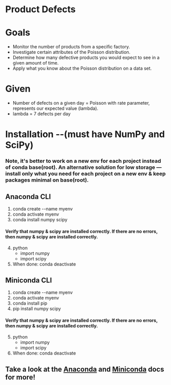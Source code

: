 # Product Defects

# Goals
* Monitor the number of products from a specific factory. 
* Investigate certain attributes of the Poisson distribution.
* Determine how many defective products you would expect to see in a given amount of time.
* Apply what you know about the Poisson distribution on a data set.

# Given
* Number of defects on a given day = Poisson with rate parameter, represents our expected value (lambda).
* lambda = 7 defects per day

# Installation --(must have NumPy and SciPy)
### Note, it's better to work on a new env for each project instead of conda base(root). An alternative solution for low storage —install only what you need for each project on a new env & keep packages minimal on base(root).
## Anaconda CLI 
1. conda create --name myenv
2. conda activate myenv
3. conda install numpy scipy
#### Verify that numpy & scipy are installed correctly. If there are no errors, then numpy & scipy are installed correctly.
4. python 
      * import numpy 
      * import scipy
5. When done: conda deactivate

## Miniconda CLI 
1. conda create --name myenv
2. conda activate myenv
3. conda install pip
4. pip install numpy scipy
#### Verify that numpy & scipy are installed correctly. If there are no errors, then numpy & scipy are installed correctly.
5. python 
      * import numpy 
      * import scipy
6. When done: conda deactivate

## Take a look at the [Anaconda](https://docs.anaconda.com/anaconda/install/index.html) and [Miniconda](https://docs.conda.io/en/latest/miniconda.html) docs for more!
